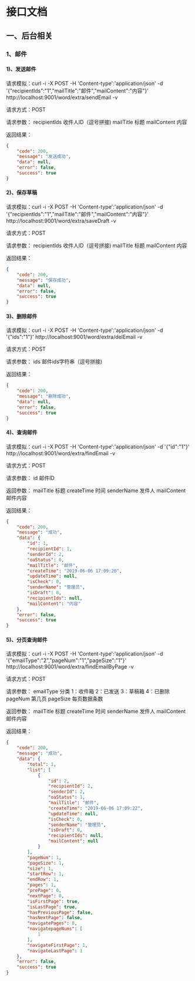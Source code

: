# 接口文档
## 一、后台相关

### 1、邮件
#### 1)、发送邮件
请求模拟：curl -i -X POST -H 'Content-type':'application/json' -d '{"recipientIds":"1","mailTitle":"邮件","mailContent":"内容"}' http://localhost:9001/word/extra/sendEmail -v

请求方式：POST

请求参数：
recipientIds 收件人ID（逗号拼接)
mailTitle 标题
mailContent 内容

返回结果：
```json
{
    "code": 200,
    "message": "发送成功",
    "data": null,
    "error": false,
    "success": true
}
```
#### 2)、保存草稿
请求模拟：curl -i -X POST -H 'Content-type':'application/json' -d '{"recipientIds":"1","mailTitle":"邮件","mailContent":"内容"}' http://localhost:9001/word/extra/saveDraft -v

请求方式：POST

请求参数：
recipientIds 收件人ID（逗号拼接)
mailTitle 标题
mailContent 内容

返回结果：
```json
{
    "code": 200,
    "message": "保存成功",
    "data": null,
    "error": false,
    "success": true
}
```
#### 3)、删除邮件
请求模拟：curl -i -X POST -H 'Content-type':'application/json' -d '{"ids":"1"}' http://localhost:9001/word/extra/delEmail -v

请求方式：POST

请求参数：
ids 邮件ids字符串（逗号拼接)

返回结果：
```json
{
    "code": 200,
    "message": "删除成功",
    "data": null,
    "error": false,
    "success": true
}
```
#### 4)、查询邮件
请求模拟：curl -i -X POST -H 'Content-type':'application/json' -d '{"id":"1"}' http://localhost:9001/word/extra/findEmail -v

请求方式：POST

请求参数：
id 邮件ID

返回参数：
mailTitle 标题
createTime 时间
senderName 发件人
mailContent 邮件内容

返回结果：
```json
{
    "code": 200,
    "message": "成功",
    "data": {
        "id": 1,
        "recipientId": 1,
        "senderId": 2,
        "oaStatus": 0,
        "mailTitle": "邮件",
        "createTime": "2019-06-06 17:09:20",
        "updateTime": null,
        "isCheck": 0,
        "senderName": "管理员",
        "isDraft": 0,
        "recipientIds": null,
        "mailContent": "内容"
    },
    "error": false,
    "success": true
}
```
#### 5)、分页查询邮件
请求模拟：curl -i -X POST -H 'Content-type':'application/json' -d '{"emailType":"2","pageNum":"1","pageSize":"1"}' http://localhost:9001/word/extra/findEmailByPage -v

请求方式：POST

请求参数：
emailType 分类 1：收件箱 2：已发送 3：草稿箱 4：已删除
pageNum 第几页
pageSize 每页数据条数

返回参数：
mailTitle 标题
createTime 时间
senderName 发件人
mailContent 邮件内容

返回结果：
```json
{
    "code": 200,
    "message": "成功",
    "data": {
        "total": 1,
        "list": [
            {
                "id": 2,
                "recipientId": 2,
                "senderId": 2,
                "oaStatus": 1,
                "mailTitle": "邮件",
                "createTime": "2019-06-06 17:09:22",
                "updateTime": null,
                "isCheck": 0,
                "senderName": "管理员",
                "isDraft": 0,
                "recipientIds": null,
                "mailContent": null
            }
        ],
        "pageNum": 1,
        "pageSize": 1,
        "size": 1,
        "startRow": 1,
        "endRow": 1,
        "pages": 1,
        "prePage": 0,
        "nextPage": 0,
        "isFirstPage": true,
        "isLastPage": true,
        "hasPreviousPage": false,
        "hasNextPage": false,
        "navigatePages": 8,
        "navigatepageNums": [
            1
        ],
        "navigateFirstPage": 1,
        "navigateLastPage": 1
    },
    "error": false,
    "success": true
}
```